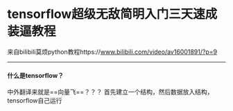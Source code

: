 # tensorflow超级无敌简明入门三天速成装逼教程

来自bilibili莫烦python教程https://www.bilibili.com/video/av16001891/?p=9

---

#### 什么是tensorflow？

中外翻译来就是==向量飞==？？？
首先建立一个结构，然后数据放入结构，tensorflow自己运行

